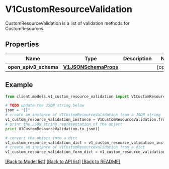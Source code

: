 # V1CustomResourceValidation

CustomResourceValidation is a list of validation methods for CustomResources.

## Properties
Name | Type | Description | Notes
------------ | ------------- | ------------- | -------------
**open_apiv3_schema** | [**V1JSONSchemaProps**](V1JSONSchemaProps.md) |  | [optional] 

## Example

```python
from client.models.v1_custom_resource_validation import V1CustomResourceValidation

# TODO update the JSON string below
json = "{}"
# create an instance of V1CustomResourceValidation from a JSON string
v1_custom_resource_validation_instance = V1CustomResourceValidation.from_json(json)
# print the JSON string representation of the object
print V1CustomResourceValidation.to_json()

# convert the object into a dict
v1_custom_resource_validation_dict = v1_custom_resource_validation_instance.to_dict()
# create an instance of V1CustomResourceValidation from a dict
v1_custom_resource_validation_form_dict = v1_custom_resource_validation.from_dict(v1_custom_resource_validation_dict)
```
[[Back to Model list]](../README.md#documentation-for-models) [[Back to API list]](../README.md#documentation-for-api-endpoints) [[Back to README]](../README.md)



